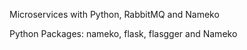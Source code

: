 Microservices with Python, RabbitMQ and Nameko


Python Packages: nameko, flask, flasgger and Nameko
